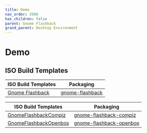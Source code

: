 ```yaml
---
title: Demo
nav_order: 3900
has_children: false
parent: Gnome Flashback
grand_parent: Desktop Environment
---
```



# Demo


## ISO Build Templates

| ISO Build Templates  | Packaging |
| --- | --- |
| [Gnome Flashback](https://github.com/samwhelp/ezarcher-adjustment/tree/main/project/ezarcher-adjustment-system/ezarcher-adjustment-iso-profile/recipe/template/20221030/derive/Templates/GnomeFlashback-20221030) | [gnome-flashback](https://github.com/samwhelp/ezarcher-adjustment/tree/main/project/ezarcher-adjustment-system/ezarcher-adjustment-packaging/pack/core/de/gnome-flashback) |


| ISO Build Templates  | Packaging |
| --- | --- |
| [GnomeFlashbackCompiz](https://github.com/samwhelp/ezarcher-adjustment/tree/main/project/ezarcher-adjustment-system/ezarcher-adjustment-iso-profile/recipe/template/20221030/alternative/Templates/GnomeFlashback/GnomeFlashbackCompiz-20221030) | [gnome-flashback-compiz](https://github.com/samwhelp/ezarcher-adjustment/tree/main/project/ezarcher-adjustment-system/ezarcher-adjustment-packaging/pack/alternative/de/gnome-flashback/gnome-flashback-compiz) |
| [GnomeFlashbackOpenbox](https://github.com/samwhelp/ezarcher-adjustment/tree/main/project/ezarcher-adjustment-system/ezarcher-adjustment-iso-profile/recipe/template/20221030/alternative/Templates/GnomeFlashback/GnomeFlashbackOpenbox-20221030) | [gnome-flashback-openbox](https://github.com/samwhelp/ezarcher-adjustment/tree/main/project/ezarcher-adjustment-system/ezarcher-adjustment-packaging/pack/alternative/de/gnome-flashback/gnome-flashback-openbox) |
